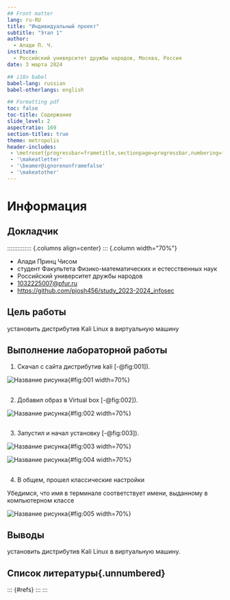 ```yaml
---
## Front matter
lang: ru-RU
title: "Индивидуальный проект"
subtitle: "Этап 1"
author:
  - Алади П. Ч.
institute:
  - Российский университет дружбы народов, Москва, Россия
date: 3 марта 2024

## i18n babel
babel-lang: russian
babel-otherlangs: english

## Formatting pdf
toc: false
toc-title: Содержание
slide_level: 2
aspectratio: 169
section-titles: true
theme: metropolis
header-includes:
 - \metroset{progressbar=frametitle,sectionpage=progressbar,numbering=fraction}
 - '\makeatletter'
 - '\beamer@ignorenonframefalse'
 - '\makeatother'
---
```


# Информация

## Докладчик

:::::::::::::: {.columns align=center}
::: {.column width="70%"}

  * Алади Принц Чисом
  * студент Факультета Физико-математических и естесственных наук 
  * Российский университет дружбы народов
  * [1032225007@pfur.ru](mailto:1032225007@pfur.ru)
  * <https://github.com/pjosh456/study_2023-2024_infosec>

## Цель работы

установить дистрибутив Kali Linux в виртуальную машину

## Выполнение лабораторной работы

1. Скачал с сайта дистрибутив kali [-@fig:001]).

![Название рисунка](image/1.png){#fig:001 width=70%}

##

2.  Добавил образ в Virtual box [-@fig:002]).

![Название рисунка](image/2.png){#fig:002 width=70%}

##
3.  Запустил и начал установку [-@fig:003]).

![Название рисунка](image/3.png){#fig:003 width=70%}

![Название рисунка](image/4.png){#fig:004 width=70%}

##
4.  В общем, прошел классические настройки

Убедимся, что имя в терминале соответствует имени, выданному в компьютерном классе

![Название рисунка](image/5.png){#fig:005 width=70%}

## Выводы

установить дистрибутив Kali Linux в виртуальную машину.

## Список литературы{.unnumbered}

::: {#refs}
:::
:::


